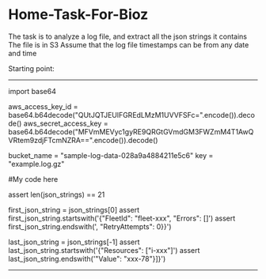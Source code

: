 # Home-Task-For-Bioz



The task is to analyze a log file, and extract all the json strings it contains
The file is in S3
Assume that the log file timestamps can be from any date and time





Starting point:

----------
import base64

aws_access_key_id = base64.b64decode("QUtJQTJEUlFGREdLMzM1UVVFSFc=".encode()).decode()
aws_secret_access_key = base64.b64decode("MFVmMEVyc1gyRE9QRGtGVmdGM3FWZmM4T1AwQVRtem9zdjFTcmNZRA==".encode()).decode()

bucket_name = "sample-log-data-028a9a4884211e5c6"
key = "example.log.gz"






#My code here






assert len(json_strings) == 21

first_json_string = json_strings[0]
assert first_json_string.startswith('{"FleetId": "fleet-xxx", "Errors": []')
assert first_json_string.endswith(', "RetryAttempts": 0}}')

last_json_string = json_strings[-1]
assert last_json_string.startswith('{"Resources": ["i-xxx"]')
assert last_json_string.endswith('"Value": "xxx-78"}]}')

----------
